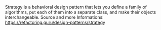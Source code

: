 Strategy is a behavioral design pattern that lets you define a family of algorithms, put each of them into a separate class, and make their objects interchangeable.
Source and more Informations: https://refactoring.guru/design-patterns/strategy